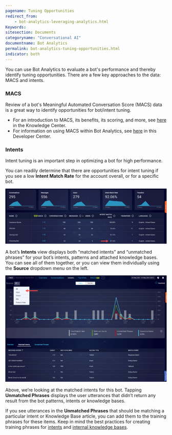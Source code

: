 ```yaml
---
pagename: Tuning Opportunities
redirect_from:
    - bot-analytics-leveraging-analytics.html
Keywords:
sitesection: Documents
categoryname: "Conversational AI"
documentname: Bot Analytics
permalink: bot-analytics-tuning-opportunities.html
indicator: both
---
```


You can use Bot Analytics to evaluate a bot's performance and thereby identify tuning opportunities. There are a few key approaches to the data: MACS and intents. <!-- There are a few key approaches to the data: conversation status, MACS, and intents. -->

<!-- 
### Conversation status

The conversation status is the end state of the bot conversation, which can be:
* Bot Disengaged
* Consumer Disengaged
* Intended Transfer
* Unintended Transfer
* Bot Contained

For an explanation of each status, see [here](bot-analytics-key-terms-concepts.html#containment-of-bot-conversations).

Use the **Conversations** view to examine a bot's conversation status data, so you can understand how well the bot contains conversations.

<img class="fancyimage" style="width:800px" src="img/ConvoBuilder/ba_conversationsview1.png" alt="">

Select a data point in the table to display a list of conversations with a given conversation status on a specific date.

<img class="fancyimage" style="width:800px" src="img/ConvoBuilder/ba_conversationsview2.png" alt="">

Use the conversations list to easily perform a targeted review of transcripts. This is an efficient way to identify not only opportunities for bot tuning, but also missed opportunities for automation.
-->

### MACS

Review of a bot's Meaningful Automated Conversation Score (MACS) data is a great way to identify opportunities for bot/intent tuning.

* For an introduction to MACS, its benefits, its scoring, and more, see [here](https://knowledge.liveperson.com/data-reporting-meaningful-automated-conversation-score-(macs).html) in the Knowledge Center.
* For information on using MACS within Bot Analytics, see [here](bot-analytics-macs.html) in this Developer Center.

### Intents

Intent tuning is an important step in optimizing a bot for high performance.

You can readily determine that there are opportunities for intent tuning if you see a low **Intent Match Rate** for the account overall, or for a specific bot.

<img class="fancyimage" style="width:800px" src="img/ConvoBuilder/ba_low_intentmatchrate.png" alt="">

A bot’s **Intents** view displays both “matched intents” and “unmatched phrases” for your bot’s intents, patterns and attached knowledge bases. You can see all of them together, or you can view them individually using the **Source** dropdown menu on the left.

<img class="fancyimage" style="width:800px" src="img/ConvoBuilder/ba_views_intent.png" alt="">

Above, we’re looking at the matched intents for this bot. Tapping **Unmatched Phrases** displays the user utterances that didn’t return any result from the bot patterns, intents or knowledge bases.

If you see utterances in the **Unmatched Phrases** that should be matching a particular intent or Knowledge Base article, you can add them to the training phrases for these items. Keep in mind the best practices for creating training phrases for [intents](intent-manager-best-practices.html) and [internal knowledge bases](knowledgeai-internal-knowledge-bases-best-practices.html).
